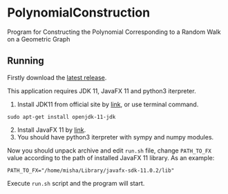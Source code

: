 # PolynomialConstruction
Program for Сonstructing the Polynomial Corresponding to a Random Walk on a Geometric Graph

## Running

Firstly download the [latest release](https://github.com/bulumutka/PolynomialConstruction/releases).

This application requires JDK 11, JavaFX 11 and python3 iterpreter.

1.  Install JDK11 from official site by [link](https://www.oracle.com/java/technologies/javase-jdk11-downloads.html), or use terminal command.
```
sudo apt-get install openjdk-11-jdk
```
2.  Install JavaFX 11 by [link](https://gluonhq.com/products/javafx/).
3.  You should have python3 iterpreter with sympy and numpy modules.

Now you should unpack archive and edit `run.sh` file, change `PATH_TO_FX` value according to the path of installed JavaFX 11 library. As an example: 
```
PATH_TO_FX="/home/misha/Library/javafx-sdk-11.0.2/lib"
```

Execute `run.sh` script and the program will start. 

